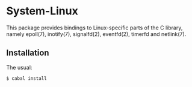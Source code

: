 System-Linux
============
This package provides bindings to Linux-specific parts of the C library,
namely epoll(7), inotify(7), signalfd(2), eventfd(2), timerfd and netlink(7).

Installation
------------
The usual:

	$ cabal install

